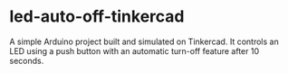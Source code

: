 # led-auto-off-tinkercad
A simple Arduino project built and simulated on Tinkercad. It controls an LED using a push button with an automatic turn-off feature after 10 seconds.
